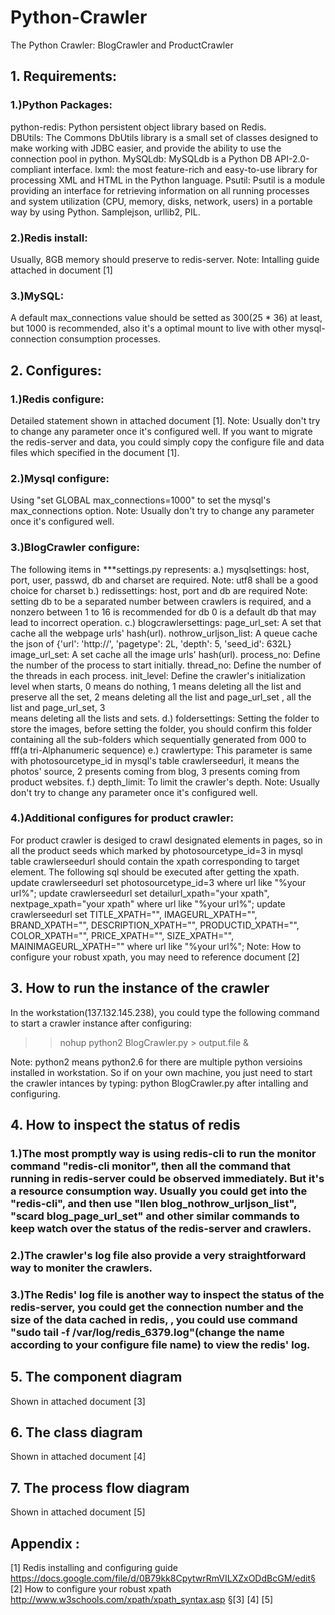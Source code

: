 ﻿
# Python-Crawler

The Python Crawler: BlogCrawler and ProductCrawler

## 1. Requirements:

### 1.)Python Packages:

python-redis: Python persistent object library based on Redis.  
DBUtils: The Commons DbUtils library is a small set of classes designed to 	make working with JDBC easier, and provide the ability to use the connection 	pool in python.
MySQLdb: MySQLdb is a Python DB API-2.0-compliant interface.
lxml: the most feature-rich and easy-to-use library for processing XML and 	HTML in the Python language. 
Psutil: Psutil is a module providing an interface for retrieving information on 	all running processes and system utilization (CPU, memory, disks, network, 	users) in a portable way by using Python.
Samplejson, urllib2, PIL.
### 2.)Redis install: 
Usually, 8GB memory should preserve to redis-server.
Note: Intalling guide attached in document [1]
### 3.)MySQL:
 A default max_connections value should be setted as 300(25 * 36) at least, but 1000 is recommended, also it's a optimal mount to live with other mysql-connection consumption processes.

## 2. Configures:
### 1.)Redis configure: 
Detailed statement shown in attached document [1].
Note: Usually don't try to change any parameter once it's configured well. If you want to migrate the redis-server and data, you could simply copy the configure file and data files which specified in the document [1].
### 2.)Mysql configure:
 Using "set GLOBAL max_connections=1000" to set the mysql's max_connections option.
Note: Usually don't try to change any parameter once it's configured well.
### 3.)BlogCrawler configure:
The following items in ***settings.py represents:
a.) mysqlsettings: host, port, user, passwd, db and charset are required.
  Note: utf8 shall be a good choice for charset
b.) redissettings: host, port and db are required
  Note: setting db to be a separated number between crawlers is required, and a nonzero between 1 to 16 is recommended for db 0 is a default db that may lead to incorrect operation.
c.) blogcrawlersettings:
  page_url_set: A set that cache all the webpage urls' hash(url).
  nothrow_urljson_list: A queue cache the json of 
    {'url': 'http://', 'pagetype': 2L, 'depth': 5, 'seed_id': 632L}
  image_url_set: A set cache all the image urls' hash(url).
  process_no: Define the number of the process to start initially.
  thread_no: Define the number of the threads in each process.
  init_level: Define the crawler's initialization level when starts, 0 means do 
  nothing, 1 means deleting all the list and preserve all the set, 2 means 
  deleting all the list and page_url_set , all the list and page_url_set, 3   
  means deleting all the lists and sets. 
d.) foldersettings: Setting the folder to store the images, before setting the folder, you should confirm this folder containing all the sub-folders which sequentially generated from 000 to fff(a tri-Alphanumeric sequence)
e.) crawlertype: This parameter is same with photosourcetype_id in mysql's table crawlerseedurl, it means the photos' source, 2 presents coming from blog, 3 presents coming from product websites.
f.) depth_limit: To limit the crawler's depth.
Note: Usually don't try to change any parameter once it's configured well.

### 4.)Additional configures for product crawler:
For product crawler is desiged to crawl designated elements in pages, so in all the product seeds which marked by photosourcetype_id=3 in mysql table crawlerseedurl should contain the xpath corresponding to target element. The following sql should be executed after getting the xpath.
update crawlerseedurl set photosourcetype_id=3 where url like "%your url%";
update crawlerseedurl  set detailurl_xpath="your xpath", nextpage_xpath="your xpath" where url like "%your url%";
update crawlerseedurl set TITLE_XPATH="", IMAGEURL_XPATH="", BRAND_XPATH="", DESCRIPTION_XPATH="", PRODUCTID_XPATH="", COLOR_XPATH="", PRICE_XPATH="", SIZE_XPATH="", MAINIMAGEURL_XPATH="" where url like "%your url%";
Note: How to configure your robust xpath, you may need to reference document 		[2]
## 3. How to run the instance of the crawler
In the workstation(137.132.145.238), you could type the following command to start a crawler instance after configuring:

>> nohup python2 BlogCrawler.py > output.file &

Note: python2 means python2.6 for there are multiple python versioins installed in workstation. So if on your own machine, you just need to start the crawler intances by typing: python BlogCrawler.py after intalling and configuring. 
## 4. How to inspect the status of redis
### 1.)The most promptly way is using redis-cli to run the monitor command "redis-cli monitor", then all the command that running in redis-server could be observed immediately. But it's a resource consumption way. Usually you could get into the "redis-cli", and then use "llen blog_nothrow_urljson_list", "scard blog_page_url_set" and other similar commands to keep watch over the status of the redis-server and crawlers.
### 2.)The crawler's log file also provide a very straightforward way to moniter the crawlers.
### 3.)The Redis' log file is another way to inspect the status of the redis-server, you could get the connection number and the size of the data cached in redis, , you could use command "sudo tail -f /var/log/redis_6379.log"(change  the name according to your configure file name) to view the redis' log.

## 5. The component diagram
Shown in attached document [3]
## 6. The class diagram
Shown in attached document [4]
## 7. The process flow diagram
Shown in attached document [5]


## Appendix :
[1] Redis installing and configuring guide
https://docs.google.com/file/d/0B79kk8CpytwrRmVILXZxODdBcGM/edit§ 
[2] How to configure your robust xpath
http://www.w3schools.com/xpath/xpath_syntax.asp
§[3] 
[4] 
[5] 

